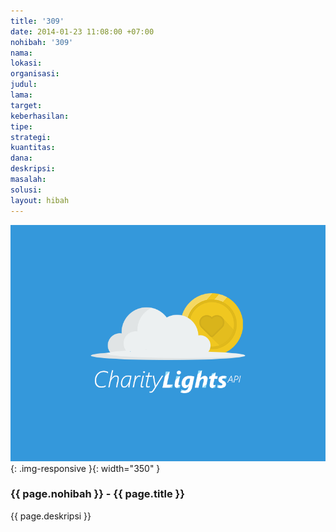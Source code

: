 ```yaml
---
title: '309'
date: 2014-01-23 11:08:00 +07:00
nohibah: '309'
nama: 
lokasi: 
organisasi: 
judul: 
lama: 
target: 
keberhasilan: 
tipe: 
strategi: 
kuantitas: 
dana: 
deskripsi: 
masalah: 
solusi: 
layout: hibah
---
```


![309](/static/img/hibahcms/309.png){: .img-responsive }{: width="350" }

### {{ page.nohibah }} - {{ page.title }}

{{ page.deskripsi }}
